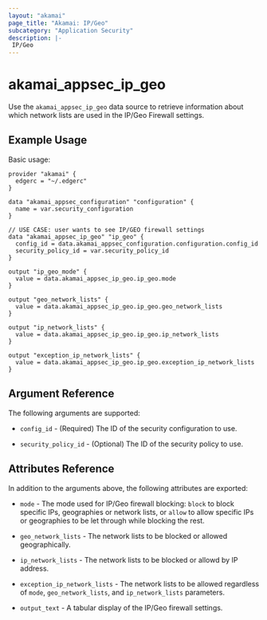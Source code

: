```yaml
---
layout: "akamai"
page_title: "Akamai: IP/Geo"
subcategory: "Application Security"
description: |-
 IP/Geo
---
```


# akamai_appsec_ip_geo

Use the `akamai_appsec_ip_geo` data source to retrieve information about which network lists are used in the IP/Geo Firewall settings.

## Example Usage

Basic usage:

```hcl
provider "akamai" {
  edgerc = "~/.edgerc"
}

data "akamai_appsec_configuration" "configuration" {
  name = var.security_configuration
}

// USE CASE: user wants to see IP/GEO firewall settings
data "akamai_appsec_ip_geo" "ip_geo" {
  config_id = data.akamai_appsec_configuration.configuration.config_id
  security_policy_id = var.security_policy_id
}

output "ip_geo_mode" {
  value = data.akamai_appsec_ip_geo.ip_geo.mode
}

output "geo_network_lists" {
  value = data.akamai_appsec_ip_geo.ip_geo.geo_network_lists
}

output "ip_network_lists" {
  value = data.akamai_appsec_ip_geo.ip_geo.ip_network_lists
}

output "exception_ip_network_lists" {
  value = data.akamai_appsec_ip_geo.ip_geo.exception_ip_network_lists
}
```

## Argument Reference

The following arguments are supported:

* `config_id` - (Required) The ID of the security configuration to use.

* `security_policy_id` - (Optional) The ID of the security policy to use.

## Attributes Reference

In addition to the arguments above, the following attributes are exported:

* `mode` - The mode used for IP/Geo firewall blocking: `block` to block specific IPs, geographies or network lists, or `allow` to allow specific IPs or geographies to be let through while blocking the rest.

* `geo_network_lists` - The network lists to be blocked or allowed geographically.

* `ip_network_lists` - The network lists to be blocked or allowd by IP address.

* `exception_ip_network_lists` - The network lists to be allowed regardless of `mode`, `geo_network_lists`, and `ip_network_lists` parameters.

* `output_text` - A tabular display of the IP/Geo firewall settings.

